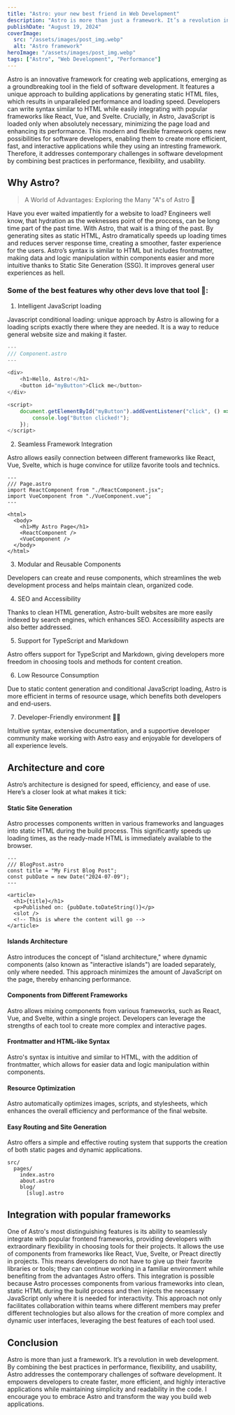 ```yaml
---
title: "Astro: your new best friend in Web Development"
description: "Astro is more than just a framework. It’s a revolution in web development, offering unmatched performance and flexibility."
publishDate: "August 19, 2024"
coverImage:
  src: "/assets/images/post_img.webp"
  alt: "Astro framework"
heroImage: "/assets/images/post_img.webp"
tags: ["Astro", "Web Development", "Performance"]
---
```


Astro is an innovative framework for creating web applications, emerging as a groundbreaking tool in the field of software development. It features a unique approach to building applications by generating static HTML files, which results in unparalleled performance and loading speed. Developers can write syntax similar to HTML while easily integrating with popular frameworks like React, Vue, and Svelte. Crucially, in Astro, JavaScript is loaded only when absolutely necessary, minimizing the page load and enhancing its performance. This modern and flexible framework opens new possibilities for software developers, enabling them to create more efficient, fast, and interactive applications while they using an intresting framework. Therefore, it addresses contemporary challenges in software development by combining best practices in performance, flexibility, and usability.

## Why Astro?

> A World of Advantages: Exploring the Many "A"s of Astro 🚀

Have you ever waited impatiently for a website to load? Engineers well know, that hydration as the weknesses point of the proccess, can be long time part of the past time. With Astro, that wait is a thing of the past. By generating sites as static HTML, Astro dramatically speeds up loading times and reduces server response time, creating a smoother, faster experience for the users.
Astro’s syntax is similar to HTML but includes frontmatter, making data and logic manipulation within components easier and more intuitive thanks to Static Site Generation (SSG).
It improves general user experiences as hell.

### Some of the best features why other devs love that tool 🚀:

1. Intelligent JavaScript loading

Javascript conditional loading: unique approach by Astro is allowing for a loading scripts exactly there where they are needed. It is a way to reduce general website size and making it faster.

```js
---
/// Component.astro
---

<div>
	<h1>Hello, Astro!</h1>
	<button id="myButton">Click me</button>
</div>

<script>
	document.getElementById("myButton").addEventListener("click", () => {
		console.log("Button clicked!");
	});
</script>
```

2. Seamless Framework Integration

Astro allows easily connection between different frameworks like React, Vue, Svelte, which is huge convince for utilize favorite tools and technics.

```astro
---
/// Page.astro
import ReactComponent from "./ReactComponent.jsx";
import VueComponent from "./VueComponent.vue";
---

<html>
  <body>
    <h1>My Astro Page</h1>
    <ReactComponent />
    <VueComponent />
  </body>
</html>
```

3. Modular and Reusable Components

Developers can create and reuse components, which streamlines the web development process and helps maintain clean, organized code.

4. SEO and Accessibility

Thanks to clean HTML generation, Astro-built websites are more easily indexed by search engines, which enhances SEO. Accessibility aspects are also better addressed.

5. Support for TypeScript and Markdown

Astro offers support for TypeScript and Markdown, giving developers more freedom in choosing tools and methods for content creation.

6. Low Resource Consumption

Due to static content generation and conditional JavaScript loading, Astro is more efficient in terms of resource usage, which benefits both developers and end-users.

7. Developer-Friendly environment 🧑‍💻

Intuitive syntax, extensive documentation, and a supportive developer community make working with Astro easy and enjoyable for developers of all experience levels.

## Architecture and core

Astro’s architecture is designed for speed, efficiency, and ease of use. Here’s a closer look at what makes it tick:

#### Static Site Generation

Astro processes components written in various frameworks and languages into static HTML during the build process. This significantly speeds up loading times, as the ready-made HTML is immediately available to the browser.

```astro
---
/// BlogPost.astro
const title = "My First Blog Post";
const pubDate = new Date("2024-07-09");
---

<article>
  <h1>{title}</h1>
  <p>Published on: {pubDate.toDateString()}</p>
  <slot />
  <!-- This is where the content will go -->
</article>
```

#### Islands Architecture

Astro introduces the concept of "island architecture," where dynamic components (also known as "interactive islands") are loaded separately, only where needed. This approach minimizes the amount of JavaScript on the page, thereby enhancing performance.

#### Components from Different Frameworks

Astro allows mixing components from various frameworks, such as React, Vue, and Svelte, within a single project. Developers can leverage the strengths of each tool to create more complex and interactive pages.

#### Frontmatter and HTML-like Syntax

Astro's syntax is intuitive and similar to HTML, with the addition of frontmatter, which allows for easier data and logic manipulation within components.

#### Resource Optimization

Astro automatically optimizes images, scripts, and stylesheets, which enhances the overall efficiency and performance of the final website.

#### Easy Routing and Site Generation

Astro offers a simple and effective routing system that supports the creation of both static pages and dynamic applications.

```
src/
  pages/
    index.astro
    about.astro
    blog/
      [slug].astro
```

## Integration with popular frameworks

One of Astro's most distinguishing features is its ability to seamlessly integrate with popular frontend frameworks, providing developers with extraordinary flexibility in choosing tools for their projects. It allows the use of components from frameworks like React, Vue, Svelte, or Preact directly in projects. This means developers do not have to give up their favorite libraries or tools; they can continue working in a familiar environment while benefiting from the advantages Astro offers.
This integration is possible because Astro processes components from various frameworks into clean, static HTML during the build process and then injects the necessary JavaScript only where it is needed for interactivity. This approach not only facilitates collaboration within teams where different members may prefer different technologies but also allows for the creation of more complex and dynamic user interfaces, leveraging the best features of each tool used.

## Conclusion

Astro is more than just a framework. It’s a revolution in web development. By combining the best practices in performance, flexibility, and usability, Astro addresses the contemporary challenges of software development. It empowers developers to create faster, more efficient, and highly interactive applications while maintaining simplicity and readability in the code. I encourage you to embrace Astro and transform the way you build web applications.

